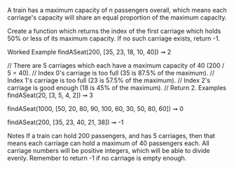 A train has a maximum capacity of n passengers overall, which means each carriage's capacity will share an equal proportion of the maximum capacity.

Create a function which returns the index of the first carriage which holds 50% or less of its maximum capacity. If no such carriage exists, return -1.

Worked Example
findASeat(200, [35, 23, 18, 10, 40]) ➞ 2

// There are 5 carriages which each have a maximum capacity of 40 (200 / 5 = 40).
// Index 0's carriage is too full (35 is 87.5% of the maximum).
// Index 1's carriage is too full (23 is 57.5% of the maximum).
// Index 2's carriage is good enough (18 is 45% of the maximum).
// Return 2.
Examples
findASeat(20, [3, 5, 4, 2]) ➞ 3

findASeat(1000, [50, 20, 80, 90, 100, 60, 30, 50, 80, 60]) ➞ 0

findASeat(200, [35, 23, 40, 21, 38]) ➞ -1

Notes
If a train can hold 200 passengers, and has 5 carriages, then that means each carriage can hold a maximum of 40 passengers each.
All carriage numbers will be positive integers, which will be able to divide evenly.
Remember to return -1 if no carriage is empty enough.